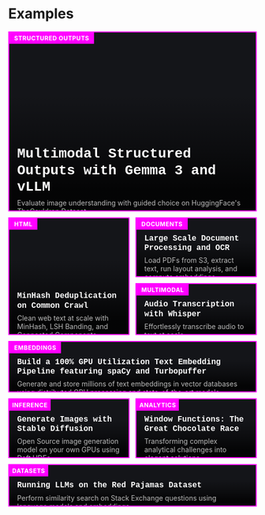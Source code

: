 # Examples

<div class="examples-grid">
  <a href="./mm_structured_outputs" class="card feature" aria-label="Multimodal Structured Outputs with Gemma 3 and vLLM">
    <div class="card-bg" style="background-image: url('../img/structured-outputs-cover.png');"></div>
    <div class="card-content">
      <span class="card-label">STRUCTURED OUTPUTS</span>
      <h2 class="card-title feature-title">Multimodal Structured Outputs with Gemma 3 and vLLM</h2>
      <p class="card-desc">Evaluate image understanding with guided choice on HuggingFace's TheCauldron Dataset</p>
    </div>
  </a>

  <a href="./minhash-dedupe" class="card minhash" aria-label="MinHash Deduplication on Common Crawl">
    <div class="card-bg" style="background-image: url('../img/minhash-dedupe-cover2.png');"></div>
    <div class="card-content">
      <span class="card-label">HTML</span>
      <h3 class="card-title">MinHash Deduplication on Common Crawl</h3>
      <p class="card-desc">Clean web text at scale with MinHash, LSH Banding, and Connected Components.</p>
    </div>
  </a>

  <a href="./document-processing" class="card docproc" aria-label="Document Processing and OCR">
    <div class="card-bg" style="background-image: url('../img/document-processing-cover2.png');"></div>
    <div class="card-content">
      <span class="card-label">DOCUMENTS</span>
      <h3 class="card-title">Large Scale Document Processing and OCR</h3>
      <p class="card-desc">Load PDFs from S3, extract text, run layout analysis, and compute embeddings</p>
    </div>
  </a>

  <a href="./audio-transcription" class="card audio" aria-label="Audio Transcription with Whisper">
    <div class="card-bg" style="background-image: url('../img/audio-transcription-cover.jpg');"></div>
    <div class="card-content">
      <span class="card-label">MULTIMODAL</span>
      <h3 class="card-title">Audio Transcription with Whisper</h3>
      <p class="card-desc">Effortlessly transcribe audio to text at scale</p>
    </div>
  </a>

  <a href="./text-embeddings" class="card embeddings wide" aria-label="Text Embeddings with spaCy and Turbopuffer">
    <div class="card-bg" style="background-image: url('../img/text-embeddings-cover.jpg');"></div>
    <div class="card-content">
      <span class="card-label">EMBEDDINGS</span>
      <h3 class="card-title">Build a 100% GPU Utilization Text Embedding Pipeline featuring spaCy and Turbopuffer</h3>
      <p class="card-desc">Generate and store millions of text embeddings in vector databases using distributed GPU processing and state-of-the-art models.</p>
    </div>
  </a>

  <a href="./image-generation" class="card imagegen" aria-label="Generate Images with Stable Diffusion">
    <div class="card-bg" style="background-image: url('../img/image-generation-cover.jpg');"></div>
    <div class="card-content">
      <span class="card-label tight">INFERENCE</span>
      <h3 class="card-title">Generate Images with Stable Diffusion</h3>
      <p class="card-desc">Open Source image generation model on your own GPUs using Daft UDFs</p>
    </div>
  </a>

  <a href="./window-functions" class="card windows" aria-label="Window Functions: The Great Chocolate Race">
    <div class="card-bg" style="background-image: url('../img/window-functions-cover.jpg');"></div>
    <div class="card-content">
      <span class="card-label tight">ANALYTICS</span>
      <h3 class="card-title">Window Functions: The Great Chocolate Race</h3>
      <p class="card-desc">Transforming complex analytical challenges into elegant solutions</p>
    </div>
  </a>

  <a href="./llms-red-pajamas" class="card redpajamas" aria-label="Running LLMs on the Red Pajamas Dataset">
    <div class="card-bg" style="background-image: url('../img/llms-red-pajamas-cover.jpg');"></div>
    <div class="card-content">
      <span class="card-label tight">DATASETS</span>
      <h3 class="card-title">Running LLMs on the Red Pajamas Dataset</h3>
      <p class="card-desc">Perform similarity search on Stack Exchange questions using language models and embeddings.</p>
    </div>
  </a>
</div>

<style>
@import url('https://fonts.googleapis.com/css2?family=IBM+Plex+Mono:wght@400;600;700&display=swap');

.examples-grid {
  display: grid;
  grid-template-columns: repeat(3, 1fr);
  grid-auto-rows: auto;
  gap: 12px;
  margin: 8px 0;
}

.card {
  position: relative;
  display: block;
  background: #141519;
  border: 2px solid magenta;
  text-decoration: none;
  color: inherit;
  overflow: hidden;
}

.card-bg {
  position: absolute;
  inset: 0;
  background-size: cover;
  background-position: center;
  filter: saturate(0.9) brightness(0.7);
}

.card::after {
  content: "";
  position: absolute;
  inset: 0;
  background: linear-gradient(to top, rgba(0,0,0,0.8) 12%, rgba(0,0,0,0.4) 35%, rgba(0,0,0,0) 65%);
  pointer-events: none;
}

.card-content {
  position: relative;
  z-index: 1;
  display: flex;
  flex-direction: column;
  justify-content: flex-end;
  height: 100%;
  padding: 10px 16px 12px;
  color: #fff;
}

.card-label {
  position: absolute;
  top: 0px;
  left: 0px;
  display: inline-block;
  background: magenta;
  color: #fff;
  font-weight: 700;
  font-size: 12px;
  letter-spacing: 0.5px;
  padding: 4px 10px;
}

.card-label.tight { padding-left: 6px; padding-right: 6px; }

.card-title {
  margin: 0 0 6px 0;
  font-size: 16px;
  line-height: 1.2;
}

.feature-title {
  font-size: 64px;
}

.card-title,
.feature-title {
  font-family: "IBM Plex Mono", ui-monospace, SFMono-Regular, Menlo, Monaco, Consolas, "Liberation Mono", "Courier New", monospace;
}

.card-desc {
  margin: 0;
  font-size: 14px;
  color: #bababa;
}

/* Grid placement */
.feature { grid-column: 1 / span 2; grid-row: 1 / span 2; }
.minhash { grid-column: 3; grid-row: 1; }
.docproc { grid-column: 3; grid-row: 2; }
.audio { grid-column: 1; grid-row: 3; }
.wide { grid-column: 2 / span 2; grid-row: 3; }
.imagegen { grid-column: 1; grid-row: 4; }
.windows { grid-column: 2; grid-row: 4; }
.redpajamas { grid-column: 3; grid-row: 4; }

@media (max-width: 1024px) {
  .examples-grid {
    grid-template-columns: auto;
    grid-auto-rows: auto;
  }
  .feature { grid-column: 1 / span 2; grid-row: 1; min-height: 360px; }
  .minhash { grid-column: 1; grid-row: 2 / span 2; min-height: auto; }
  .docproc { grid-column: 2; grid-row: auto; }
  .audio { grid-column: 2; grid-row: auto; }
  .wide { grid-column: 1 / span 2; grid-row: auto; }
  .imagegen { grid-column: 1; grid-row: auto; }
  .windows { grid-column: 2; grid-row: auto; }
  .redpajamas { grid-column: 1 / span 2; grid-row: auto; }
  .feature-title { font-size: 28px; }
}

@media (max-width: 820px) {
  .examples-grid {
    grid-template-columns: 1fr;
    grid-auto-rows: auto;
    gap: 16px;
  }
  .feature, .minhash, .docproc, .audio, .wide, .imagegen, .windows, .redpajamas {
    grid-column: auto;
    grid-row: auto;

  }
  .feature-title { font-size: 18px; }
  .card-title { font-size: 18px; }
  .card-desc { font-size: 13px; }
}
</style>
